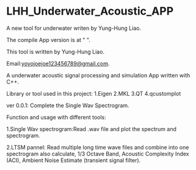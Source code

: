 # LHH_Underwater_Acoustic_APP
 A new tool for underwater writen by Yung-Hung Liao.
 
 The compile App version is at " ".
 
 This tool is written by Yung-Hung Liao.
 
 Email:yoyojoejoe123456789@gmail.com.
 
 A underwater acoustic signal processing and simulation App written with C++.
 
 Library or tool used in this project:
 1.Eigen
 2.MKL
 3.QT
 4.qcustomplot
 
 ver 0.0.1: Complete the Single Wav Spectrogram.

 Function and usage with different tools:
 
 1.Single Wav spectrogram:Read .wav file and plot the spectrum and spectrogram.
 
 2.LTSM pannel: Read multiple long time wave files and combine into one spectrogram also calculate, 1/3 Octave Band, Acoustic
                Complexity Index (ACI), Ambient Noise Estimate (transient signal filter).
 
